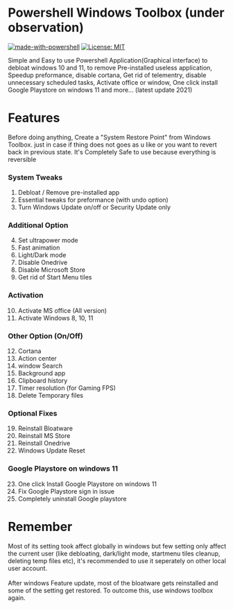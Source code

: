 # Powershell Windows Toolbox (under observation)

[![made-with-powershell](https://img.shields.io/badge/PowerShell-1f425f?logo=Powershell)](https://microsoft.com/PowerShell)
[![License: MIT](https://img.shields.io/badge/License-MIT-yellow.svg)](https://opensource.org/licenses/MIT)

Simple and Easy to use Powershell Application(Graphical interface) to debloat windows 10 and 11, to remove Pre-installed useless application, Speedup preformance, disable cortana, Get rid of telementry, disable unnecessary scheduled tasks, Activate office or window, One click install Google Playstore on windows 11 and more... (latest update 2021)

# Features    
Before doing anything, Create a "System Restore Point" from Windows Toolbox. just in case if thing does not goes as u like or you want to revert back in previous state.
It's Completely Safe to use because everything is reversible

### System Tweaks
1. Debloat / Remove pre-installed app
2. Essential tweaks for preformance (with undo option)
3. Turn Windows Update on/off or Security Update only

### Additional Option
4. Set ultrapower mode
5. Fast animation
6. Light/Dark mode
7. Disable Onedrive
8. Disable Microsoft Store
9. Get rid of Start Menu tiles

### Activation
10. Activate MS office (All version)
11. Activate Windows 8, 10, 11 

### Other Option (On/Off)
12. Cortana
13. Action center
14. window Search
15. Background app
16. Clipboard history
17. Timer resolution (for Gaming FPS)
18. Delete Temporary files
 
### Optional Fixes
19. Reinstall Bloatware
20. Reinstall MS Store
21. Reinstall Onedrive
22. Windows Update Reset

### Google Playstore on windows 11
23. One click Install Google Playstore on windows 11
24. Fix Google Playstore sign in issue
25. Completely uninstall Google playstore

# Remember
Most of its setting took affect globally in windows but few setting only affect the current user (like debloating, dark/light mode, startmenu tiles cleanup, deleting temp files etc), it's recommended to use it seperately on other local user account. <br /> <br />
After windows Feature update, most of the bloatware gets reinstalled and some of the setting get restored. To outcome this, use windows toolbox again.
